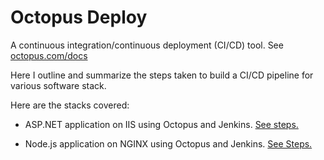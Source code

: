 # Octopus Deploy
A continuous integration/continuous deployment (CI/CD) tool. See [octopus.com/docs](https://octopus.com/docs)

Here I outline and summarize the steps taken to build a CI/CD pipeline for various software stack.

Here are the stacks covered:
* ASP.NET application on IIS using Octopus and Jenkins.
[See steps.](https://github.com/Tochukz/Octopus-Deploy/blob/master/ASP.NET.md)

* Node.js application on NGINX using Octopus and Jenkins. [See Steps.](https://github.com/Tochukz/Octopus-Deploy/blob/master/ASP.NET.md)
